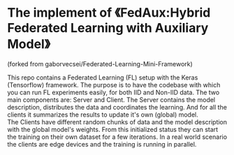 # The implement of 《FedAux:Hybrid Federated Learning with Auxiliary Model》

(forked from gaborvecsei/Federated-Learning-Mini-Framework)

This repo contains a Federated Learning (FL) setup with the Keras (Tensorflow) framework. The purpose is to have the codebase with which you can run FL experiments easily, for both IID and Non-IID data.
The two main components are: Server and Client. The Server contains the model description, distributes the data and coordinates the learning. And for all the clients it summarizes the results to update it's own (global) model. The Clients have different random chunks of data and the model description with the global model's weights. From this initialized status they can start the training on their own dataset for a few iterations. In a real world scenario the clients are edge devices and the training is running in parallel.

